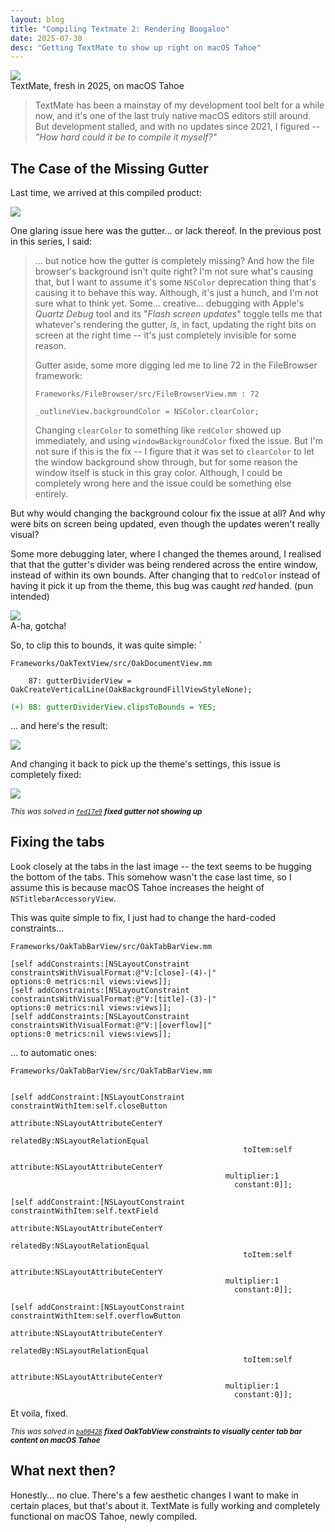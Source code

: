 ```yaml
---
layout: blog
title: "Compiling Textmate 2: Rendering Boogaloo"
date: 2025-07-30
desc: "Getting TextMate to show up right on macOS Tahoe"
---
```



<img class="unselectable" src="/assets/blog/images/2025-07-30/textmate-new.png">
<div class="caption unselectable">TextMate, fresh in 2025, on macOS Tahoe</div>

> TextMate has been a mainstay of my development tool belt for a while now, and it's one of the last truly native macOS editors still around. But development stalled, and with no updates since 2021, I figured -- _"How hard could it be to compile it myself?"_


## The Case of the Missing Gutter

Last time, we arrived at this compiled product:

<img class="unselectable" src="/assets/blog/images/2025-03-05/textmate-compiled.png">

One glaring issue here was the gutter... or lack thereof. In the previous post in this series, I said:

> ... but notice how the gutter is completely missing? And how the file browser's background isn't quite right? I'm not sure what's causing that, but I want to assume it's some `NSColor` deprecation thing that's causing it to behave this way. Although, it's just a hunch, and I'm not sure what to think yet. Some... creative... debugging with Apple's _Quartz Debug_ tool and its "_Flash screen updates_" toggle tells me that whatever's rendering the gutter, _is_, in fact, updating the right bits on screen at the right time -- it's just completely invisible for some reason. 
> 
> Gutter aside, some more digging led me to line 72 in the FileBrowser framework:
> 
> ```
> Frameworks/FileBrowser/src/FileBrowserView.mm : 72
> 
> _outlineView.backgroundColor = NSColor.clearColor;
> ```
> 
> Changing `clearColor` to something like `redColor` showed up immediately, and using `windowBackgroundColor` fixed the issue. But I'm not sure if this is the fix -- I figure that it was set to `clearColor` to let the window background show through, but for some reason the window itself is stuck in this gray color. Although, I could be completely wrong here and the issue could be something else entirely.


But why would changing the background colour fix the issue at all? And why were bits on screen being updated, even though the updates weren't really visual?

Some more debugging later, where I changed the themes around, I realised that that the gutter's divider was being rendered across the entire window, instead of within its own bounds. After changing that to `redColor` instead of having it pick it up from the theme, this bug was caught _red_ handed. (pun intended)

<img class="unselectable" src="/assets/blog/images/2025-07-30/textmate-red.png">
<div class="caption unselectable">A-ha, gotcha!</div>

So, to clip this to bounds, it was quite simple: `
```
Frameworks/OakTextView/src/OakDocumentView.mm

    87: gutterDividerView = OakCreateVerticalLine(OakBackgroundFillViewStyleNone);
```
<span style="color: green">```(+) 88: gutterDividerView.clipsToBounds = YES;```</span>

... and here's the result:

<img class="unselectable" src="/assets/blog/images/2025-07-30/textmate-red-fixed.png">

And changing it back to pick up the theme's settings, this issue is completely fixed:

<img class="unselectable" src="/assets/blog/images/2025-07-30/textmate-normal.png">

<sup>_This was solved in [`fed17e9`](https://github.com/sumukhprasad/textmate/commit/fed17e96d04f67308c1402465531799a2edbd867) **fixed gutter not showing up**_</sup>



## Fixing the tabs

Look closely at the tabs in the last image -- the text seems to be hugging the bottom of the tabs. This somehow wasn't the case last time, so I assume this is because macOS Tahoe increases the height of `NSTitlebarAccessoryView`.

This was quite simple to fix, I just had to change the hard-coded constraints...

```
Frameworks/OakTabBarView/src/OakTabBarView.mm

[self addConstraints:[NSLayoutConstraint constraintsWithVisualFormat:@"V:[close]-(4)-|" 
options:0 metrics:nil views:views]];
[self addConstraints:[NSLayoutConstraint constraintsWithVisualFormat:@"V:[title]-(3)-|" 
options:0 metrics:nil views:views]];
[self addConstraints:[NSLayoutConstraint constraintsWithVisualFormat:@"V:|[overflow]|" 
options:0 metrics:nil views:views]];
```

... to automatic ones:
```
Frameworks/OakTabBarView/src/OakTabBarView.mm


[self addConstraint:[NSLayoutConstraint constraintWithItem:self.closeButton
                                                 attribute:NSLayoutAttributeCenterY
                                                 relatedBy:NSLayoutRelationEqual
                                                    toItem:self
                                                 attribute:NSLayoutAttributeCenterY
                                                multiplier:1
                                                  constant:0]];

[self addConstraint:[NSLayoutConstraint constraintWithItem:self.textField
                                                 attribute:NSLayoutAttributeCenterY
                                                 relatedBy:NSLayoutRelationEqual
                                                    toItem:self
                                                 attribute:NSLayoutAttributeCenterY
                                                multiplier:1
                                                  constant:0]];

[self addConstraint:[NSLayoutConstraint constraintWithItem:self.overflowButton
                                                 attribute:NSLayoutAttributeCenterY
                                                 relatedBy:NSLayoutRelationEqual
                                                    toItem:self
                                                 attribute:NSLayoutAttributeCenterY
                                                multiplier:1
                                                  constant:0]];
```


Et voila, fixed.


<sup>_This was solved in [`ba00428`](https://github.com/sumukhprasad/textmate/commit/ba00428da4bfeaa5693bab1828ee50a4e0813155) **fixed OakTabView constraints to visually center tab bar content on macOS Tahoe**_</sup>



## What next then?

Honestly... no clue. There's a few aesthetic changes I want to make in certain places, but that's about it. TextMate is fully working and completely functional on macOS Tahoe, newly compiled.